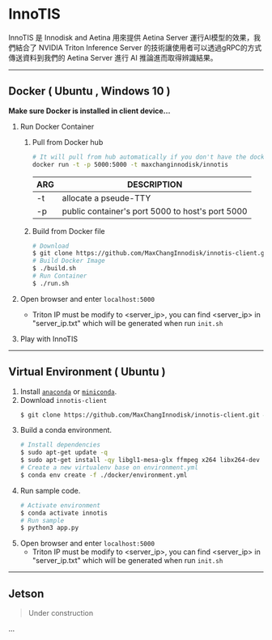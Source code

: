 # InnoTIS
InnoTIS 是 Innodisk and Aetina 用來提供 Aetina Server 運行AI模型的效果，我們結合了 NVIDIA Triton Inference Server 的技術讓使用者可以透過gRPC的方式傳送資料到我們的 Aetina Server 進行 AI 推論進而取得辨識結果。

---

## Docker ( Ubuntu , Windows 10 )
**Make sure Docker is installed in client device...**

1. Run Docker Container
   1. Pull from Docker hub
       ```bash
       # It will pull from hub automatically if you don't have the docker image
       docker run -t -p 5000:5000 -t maxchanginnodisk/innotis
       ```
      | ARG | DESCRIPTION |
      | --- | --- |
      | -t  | allocate a pseude-TTY
      | -p  | public container's port 5000 to host's port 5000

   2. Build from Docker file

        ```bash
        # Download
        $ git clone https://github.com/MaxChangInnodisk/innotis-client.git && cd innotis-client/docker
        # Build Docker Image
        $ ./build.sh
        # Run Container
        $ ./run.sh
        ```
2. Open browser and enter `localhost:5000`
    * Triton IP must be modify to <server_ip>, you can find <server_ip> in "server_ip.txt" which will be generated when run `init.sh`

3. Play with InnoTIS

---

## Virtual Environment ( Ubuntu )

1. Install [`anaconda`](https://www.anaconda.com/products/individual) or [`miniconda`](https://docs.conda.io/en/latest/miniconda.html).
2. Download `innotis-client`
   ```bash
   $ git clone https://github.com/MaxChangInnodisk/innotis-client.git && cd innotis-client
   ```
3. Build a conda environment.
   ```bash
   # Install dependencies
   $ sudo apt-get update -q
   $ sudo apt-get install -qy libgl1-mesa-glx ffmpeg x264 libx264-dev
   # Create a new virtualenv base on environment.yml
   $ conda env create -f ./docker/environment.yml
   ```
4. Run sample code.
   ```bash
   # Activate environment
   $ conda activate innotis
   # Run sample
   $ python3 app.py
   ```
5. Open browser and enter `localhost:5000`
    * Triton IP must be modify to <server_ip>, you can find <server_ip> in "server_ip.txt" which will be generated when run `init.sh`

---

## Jetson
>Under construction

...